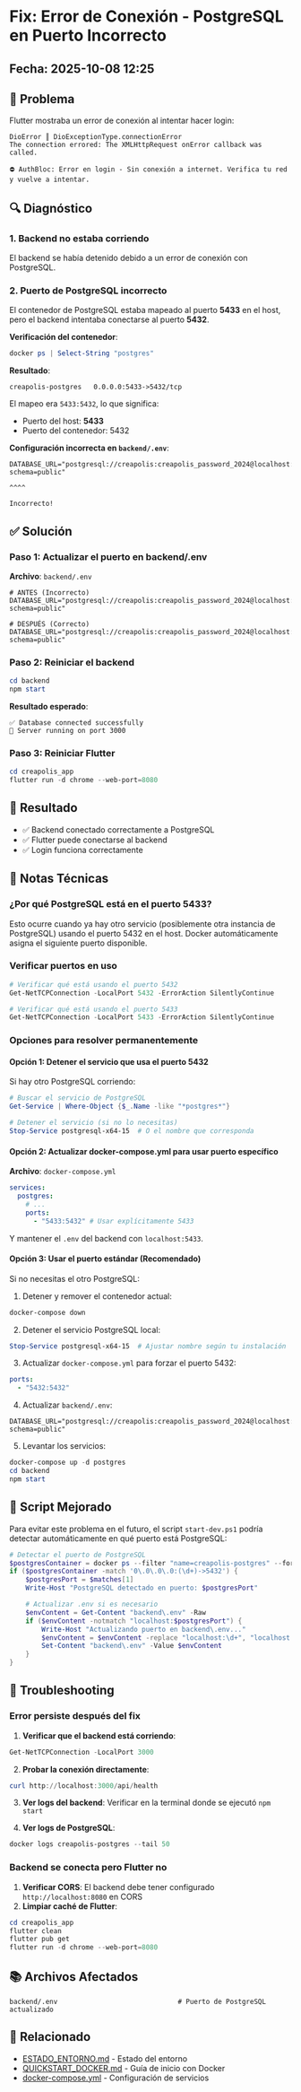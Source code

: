 # Fix: Error de Conexión - PostgreSQL en Puerto Incorrecto

## Fecha: 2025-10-08 12:25

## 🔴 Problema

Flutter mostraba un error de conexión al intentar hacer login:

```
DioError ║ DioExceptionType.connectionError
The connection errored: The XMLHttpRequest onError callback was called.
```

```
⛔ AuthBloc: Error en login - Sin conexión a internet. Verifica tu red y vuelve a intentar.
```

## 🔍 Diagnóstico

### 1. Backend no estaba corriendo

El backend se había detenido debido a un error de conexión con PostgreSQL.

### 2. Puerto de PostgreSQL incorrecto

El contenedor de PostgreSQL estaba mapeado al puerto **5433** en el host, pero el backend intentaba conectarse al puerto **5432**.

**Verificación del contenedor**:

```powershell
docker ps | Select-String "postgres"
```

**Resultado**:

```
creapolis-postgres   0.0.0.0:5433->5432/tcp
```

El mapeo era `5433:5432`, lo que significa:

- Puerto del host: **5433**
- Puerto del contenedor: 5432

**Configuración incorrecta en `backend/.env`**:

```properties
DATABASE_URL="postgresql://creapolis:creapolis_password_2024@localhost:5432/creapolis_db?schema=public"
                                                                    ^^^^
                                                                 Incorrecto!
```

## ✅ Solución

### Paso 1: Actualizar el puerto en backend/.env

**Archivo**: `backend/.env`

```properties
# ANTES (Incorrecto)
DATABASE_URL="postgresql://creapolis:creapolis_password_2024@localhost:5432/creapolis_db?schema=public"

# DESPUÉS (Correcto)
DATABASE_URL="postgresql://creapolis:creapolis_password_2024@localhost:5433/creapolis_db?schema=public"
```

### Paso 2: Reiniciar el backend

```powershell
cd backend
npm start
```

**Resultado esperado**:

```
✅ Database connected successfully
🚀 Server running on port 3000
```

### Paso 3: Reiniciar Flutter

```powershell
cd creapolis_app
flutter run -d chrome --web-port=8080
```

## 🎯 Resultado

- ✅ Backend conectado correctamente a PostgreSQL
- ✅ Flutter puede conectarse al backend
- ✅ Login funciona correctamente

## 📝 Notas Técnicas

### ¿Por qué PostgreSQL está en el puerto 5433?

Esto ocurre cuando ya hay otro servicio (posiblemente otra instancia de PostgreSQL) usando el puerto 5432 en el host. Docker automáticamente asigna el siguiente puerto disponible.

### Verificar puertos en uso

```powershell
# Verificar qué está usando el puerto 5432
Get-NetTCPConnection -LocalPort 5432 -ErrorAction SilentlyContinue

# Verificar qué está usando el puerto 5433
Get-NetTCPConnection -LocalPort 5433 -ErrorAction SilentlyContinue
```

### Opciones para resolver permanentemente

#### Opción 1: Detener el servicio que usa el puerto 5432

Si hay otro PostgreSQL corriendo:

```powershell
# Buscar el servicio de PostgreSQL
Get-Service | Where-Object {$_.Name -like "*postgres*"}

# Detener el servicio (si no lo necesitas)
Stop-Service postgresql-x64-15  # O el nombre que corresponda
```

#### Opción 2: Actualizar docker-compose.yml para usar puerto específico

**Archivo**: `docker-compose.yml`

```yaml
services:
  postgres:
    # ...
    ports:
      - "5433:5432" # Usar explícitamente 5433
```

Y mantener el `.env` del backend con `localhost:5433`.

#### Opción 3: Usar el puerto estándar (Recomendado)

Si no necesitas el otro PostgreSQL:

1. Detener y remover el contenedor actual:

```powershell
docker-compose down
```

2. Detener el servicio PostgreSQL local:

```powershell
Stop-Service postgresql-x64-15  # Ajustar nombre según tu instalación
```

3. Actualizar `docker-compose.yml` para forzar el puerto 5432:

```yaml
ports:
  - "5432:5432"
```

4. Actualizar `backend/.env`:

```properties
DATABASE_URL="postgresql://creapolis:creapolis_password_2024@localhost:5432/creapolis_db?schema=public"
```

5. Levantar los servicios:

```powershell
docker-compose up -d postgres
cd backend
npm start
```

## 🔧 Script Mejorado

Para evitar este problema en el futuro, el script `start-dev.ps1` podría detectar automáticamente en qué puerto está PostgreSQL:

```powershell
# Detectar el puerto de PostgreSQL
$postgresContainer = docker ps --filter "name=creapolis-postgres" --format "{{.Ports}}"
if ($postgresContainer -match '0\.0\.0\.0:(\d+)->5432') {
    $postgresPort = $matches[1]
    Write-Host "PostgreSQL detectado en puerto: $postgresPort"

    # Actualizar .env si es necesario
    $envContent = Get-Content "backend\.env" -Raw
    if ($envContent -notmatch "localhost:$postgresPort") {
        Write-Host "Actualizando puerto en backend\.env..."
        $envContent = $envContent -replace "localhost:\d+", "localhost:$postgresPort"
        Set-Content "backend\.env" -Value $envContent
    }
}
```

## 🐛 Troubleshooting

### Error persiste después del fix

1. **Verificar que el backend está corriendo**:

```powershell
Get-NetTCPConnection -LocalPort 3000
```

2. **Probar la conexión directamente**:

```powershell
curl http://localhost:3000/api/health
```

3. **Ver logs del backend**:
   Verificar en la terminal donde se ejecutó `npm start`

4. **Ver logs de PostgreSQL**:

```powershell
docker logs creapolis-postgres --tail 50
```

### Backend se conecta pero Flutter no

1. **Verificar CORS**: El backend debe tener configurado `http://localhost:8080` en CORS
2. **Limpiar caché de Flutter**:

```powershell
cd creapolis_app
flutter clean
flutter pub get
flutter run -d chrome --web-port=8080
```

## 📚 Archivos Afectados

```
backend/.env                              # Puerto de PostgreSQL actualizado
```

## 🔗 Relacionado

- [ESTADO_ENTORNO.md](./ESTADO_ENTORNO.md) - Estado del entorno
- [QUICKSTART_DOCKER.md](../QUICKSTART_DOCKER.md) - Guía de inicio con Docker
- [docker-compose.yml](../docker-compose.yml) - Configuración de servicios
